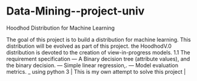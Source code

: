# Data-Mining--project-univ
Hoodhod Distribution for Machine Learning

The goal of this project is to build a distribution for machine learning. This distribution will be evolved as part of this project.
the HoodhodV.0 distribution is devoted to the creation of view-in-progress models.
1.1 The requirement specification
— A Binary decision tree (attribute values), and the binary decision.
— Simple linear regression,.
— Model evaluation metrics.
_ using python 3 
| This is my own attempt to solve this project |
